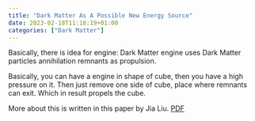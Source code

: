 ```yaml
---
title: "Dark Matter As A Possible New Energy Source"
date: 2023-02-18T11:18:19+01:00
categories: ["Dark Matter"]
---
```

Basically, there is idea for engine: Dark Matter engine uses Dark Matter particles annihilation remnants as propulsion.

Basically, you can have a engine in shape of cube, then you have a high pressure on it. Then just remove one side of cube, place where remnants can exit. Which in result propels the cube.

More about this is written in this paper by Jia Liu.
[PDF](../../../pdf/Dark_Matter_as_a_possible_new_energy_source.pdf)

